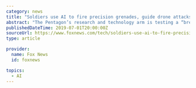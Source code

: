 ```yaml
---
category: news
title: "Soldiers use AI to fire precision grenades, guide drone attacks"
abstract: "The Pentagon’s research and technology arm is testing a “breakthrough” AI-enabled technology for dismounted mobile combat units that synthesizes drone feeds, robot sensors, small arms fire detection, and ground-based radar -- to “out cycle” enemy ..."
publishedDateTime: 2019-07-01T20:00:00Z
sourceUrl: https://www.foxnews.com/tech/soldiers-use-ai-to-fire-precision-grenades-guide-drone-attacks?bcmt=1
type: article

provider:
  name: Fox News
  id: foxnews

topics:
  - AI
---
```

